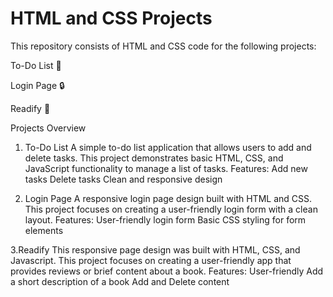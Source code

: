 # HTML and CSS Projects
This repository consists of HTML and CSS code for the following projects:

To-Do List 📑

Login Page 🔒

Readify 📕

Projects Overview

1. To-Do List
A simple to-do list application that allows users to add and delete tasks. This project demonstrates basic HTML, CSS, and JavaScript functionality to manage a list of tasks.
Features:
Add new tasks
Delete tasks
Clean and responsive design

2. Login Page
A responsive login page design built with HTML and CSS. This project focuses on creating a user-friendly login form with a clean layout.
Features:
User-friendly login form
Basic CSS styling for form elements


3.Readify
This responsive page design was built with HTML, CSS, and Javascript. This project focuses on creating a user-friendly app that provides reviews or brief content about a book.
Features:
User-friendly
Add a short description of a book
Add and Delete content




